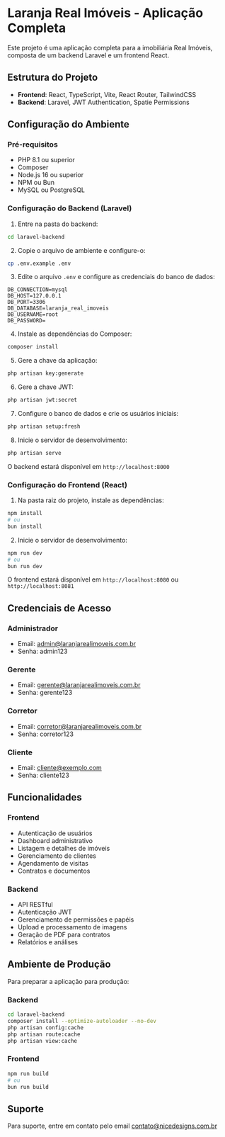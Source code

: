 # Laranja Real Imóveis - Aplicação Completa

Este projeto é uma aplicação completa para a imobiliária Real Imóveis, composta de um backend Laravel e um frontend React.

## Estrutura do Projeto

- **Frontend**: React, TypeScript, Vite, React Router, TailwindCSS
- **Backend**: Laravel, JWT Authentication, Spatie Permissions

## Configuração do Ambiente

### Pré-requisitos

- PHP 8.1 ou superior
- Composer
- Node.js 16 ou superior
- NPM ou Bun
- MySQL ou PostgreSQL

### Configuração do Backend (Laravel)

1. Entre na pasta do backend:

```bash
cd laravel-backend
```

2. Copie o arquivo de ambiente e configure-o:

```bash
cp .env.example .env
```

3. Edite o arquivo `.env` e configure as credenciais do banco de dados:

```
DB_CONNECTION=mysql
DB_HOST=127.0.0.1
DB_PORT=3306
DB_DATABASE=laranja_real_imoveis
DB_USERNAME=root
DB_PASSWORD=
```

4. Instale as dependências do Composer:

```bash
composer install
```

5. Gere a chave da aplicação:

```bash
php artisan key:generate
```

6. Gere a chave JWT:

```bash
php artisan jwt:secret
```

7. Configure o banco de dados e crie os usuários iniciais:

```bash
php artisan setup:fresh
```

8. Inicie o servidor de desenvolvimento:

```bash
php artisan serve
```

O backend estará disponível em `http://localhost:8000`

### Configuração do Frontend (React)

1. Na pasta raiz do projeto, instale as dependências:

```bash
npm install
# ou
bun install
```

2. Inicie o servidor de desenvolvimento:

```bash
npm run dev
# ou
bun run dev
```

O frontend estará disponível em `http://localhost:8080` ou `http://localhost:8081`

## Credenciais de Acesso

### Administrador
- Email: admin@laranjarealimoveis.com.br
- Senha: admin123

### Gerente
- Email: gerente@laranjarealimoveis.com.br
- Senha: gerente123

### Corretor
- Email: corretor@laranjarealimoveis.com.br
- Senha: corretor123

### Cliente
- Email: cliente@exemplo.com
- Senha: cliente123

## Funcionalidades

### Frontend

- Autenticação de usuários
- Dashboard administrativo
- Listagem e detalhes de imóveis
- Gerenciamento de clientes
- Agendamento de visitas
- Contratos e documentos

### Backend

- API RESTful
- Autenticação JWT
- Gerenciamento de permissões e papéis
- Upload e processamento de imagens
- Geração de PDF para contratos
- Relatórios e análises

## Ambiente de Produção

Para preparar a aplicação para produção:

### Backend

```bash
cd laravel-backend
composer install --optimize-autoloader --no-dev
php artisan config:cache
php artisan route:cache
php artisan view:cache
```

### Frontend

```bash
npm run build
# ou
bun run build
```

## Suporte

Para suporte, entre em contato pelo email contato@nicedesigns.com.br
